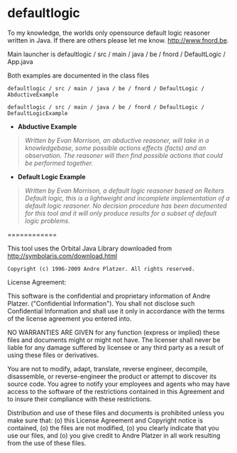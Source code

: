 defaultlogic
============

To my knowledge, the worlds only opensource default logic reasoner written in Java. If there are others please let me know. 
http://www.fnord.be.


Main launcher is  defaultlogic / src / main / java / be / fnord / DefaultLogic / App.java 

Both examples are documented in the class files 

    defaultlogic / src / main / java / be / fnord / DefaultLogic / AbductiveExample

    defaultlogic / src / main / java / be / fnord / DefaultLogic / DefaultLogicExample

* **Abductive Example**
> *Written by Evan Morrison, an abductive reasoner, will take in a knowledgebase, some possible actions effects (facts) and an observation. The reasoner will then find possible actions that could be performed together.*

* **Default Logic Example**
> *Written by Evan Morrison, a default logic reasoner based on Reiters Default logic, this is a lightweight and incomplete implementation of a default logic reasoner. No decision procedure has been documented for this tool and it will only produce results for a subset of default logic problems.*


============

This tool uses the Orbital Java Library downloaded from 
http://symbolaris.com/download.html

    Copyright (c) 1996-2009 Andre Platzer. All rights reserved.

License Agreement:

This software is the confidential and proprietary information
of Andre Platzer. ("Confidential Information"). You
shall not disclose such Confidential Information and shall use
it only in accordance with the terms of the license agreement
you entered into.

NO WARRANTIES ARE GIVEN for any function (express or implied) these
files and documents might or might not have. The licenser shall never
be liable for any damage suffered by licensee or any third party as
a result of using these files or derivatives.

You are not to modify, adapt, translate, reverse engineer, decompile,
disassemble, or reverse-engineer the product or attempt to discover
its source code. You agree to notify your employees and agents who
may have access to the software of the restrictions contained in this
Agreement and to insure their compliance with these restrictions.

Distribution and use of these files and documents is prohibited unless
you make sure that:
  (o) this License Agreement and Copyright notice is contained,
  (o) the files are not modified,
  (o) you clearly indicate that you use our files, and
  (o) you give credit to Andre Platzer in all work resulting from the
      use of these files.

